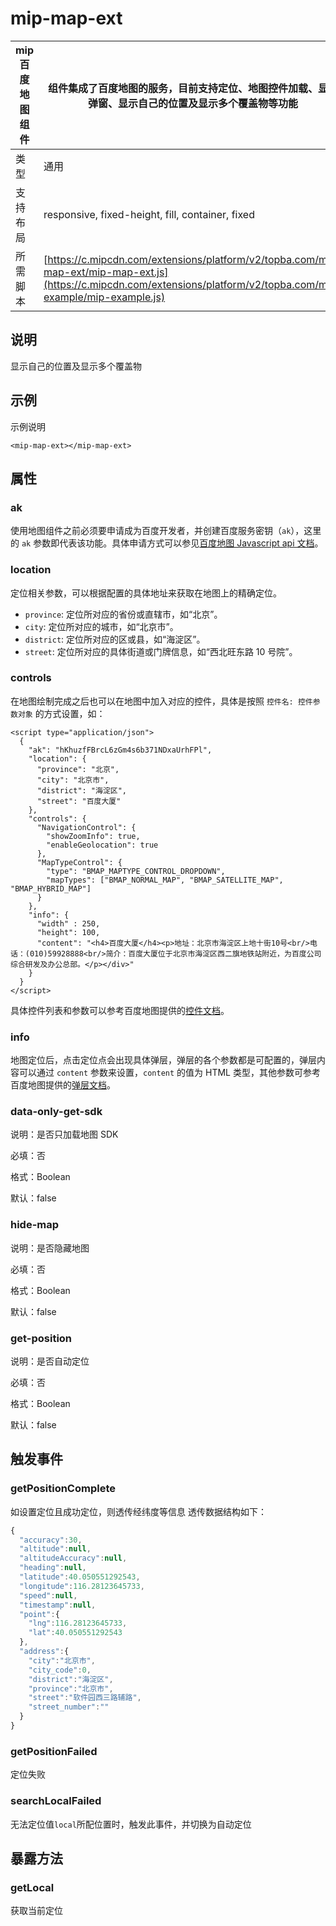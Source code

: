 # mip-map-ext

mip 百度地图组件|组件集成了百度地图的服务，目前支持定位、地图控件加载、显示弹窗、显示自己的位置及显示多个覆盖物等功能
----|----
类型|通用
支持布局|responsive, fixed-height, fill, container, fixed
所需脚本| [https://c.mipcdn.com/extensions/platform/v2/topba.com/mip-map-ext/mip-map-ext.js](https://c.mipcdn.com/extensions/platform/v2/topba.com/mip-example/mip-example.js)

## 说明

显示自己的位置及显示多个覆盖物

## 示例

示例说明

```
<mip-map-ext></mip-map-ext>
```

## 属性
### ak

使用地图组件之前必须要申请成为百度开发者，并创建百度服务密钥（`ak`），这里的 `ak` 参数即代表该功能。具体申请方式可以参见[百度地图 Javascript api 文档](http://lbsyun.baidu.com/index.php?title=jspopular/guide/getkey)。

### location

定位相关参数，可以根据配置的具体地址来获取在地图上的精确定位。

- `province`: 定位所对应的省份或直辖市，如“北京”。
- `city`: 定位所对应的城市，如“北京市”。
- `district`: 定位所对应的区或县，如“海淀区”。
- `street`: 定位所对应的具体街道或门牌信息，如“西北旺东路 10 号院”。

### controls

在地图绘制完成之后也可以在地图中加入对应的控件，具体是按照 `控件名: 控件参数对象` 的方式设置，如：

```
<script type="application/json">
  {
    "ak": "hKhuzfFBrcL6zGm4s6b371NDxaUrhFPl",
    "location": {
      "province": "北京",
      "city": "北京市",
      "district": "海淀区",
      "street": "百度大厦"
    },
    "controls": {
      "NavigationControl": {
        "showZoomInfo": true,
        "enableGeolocation": true
      },
      "MapTypeControl": {
        "type": "BMAP_MAPTYPE_CONTROL_DROPDOWN",
        "mapTypes": ["BMAP_NORMAL_MAP", "BMAP_SATELLITE_MAP", "BMAP_HYBRID_MAP"]
      }
    },
    "info": {
      "width" : 250,
      "height": 100,
      "content": "<h4>百度大厦</h4><p>地址：北京市海淀区上地十街10号<br/>电话：(010)59928888<br/>简介：百度大厦位于北京市海淀区西二旗地铁站附近，为百度公司综合研发及办公总部。</p></div>"
    }
  }
</script>
```

具体控件列表和参数可以参考百度地图提供的[控件文档](http://lbsyun.baidu.com/cms/jsapi/reference/jsapi_reference.html#a2b0)。

### info

地图定位后，点击定位点会出现具体弹层，弹层的各个参数都是可配置的，弹层内容可以通过 `content` 参数来设置，`content` 的值为 HTML 类型，其他参数可参考百度地图提供的[弹层文档](http://lbsyun.baidu.com/cms/jsapi/reference/jsapi_reference.html#a3b8)。

### data-only-get-sdk

说明：是否只加载地图 SDK

必填：否

格式：Boolean

默认：false

### hide-map

说明：是否隐藏地图

必填：否

格式：Boolean

默认：false

### get-position

说明：是否自动定位

必填：否

格式：Boolean

默认：false

## 触发事件

### getPositionComplete

如设置定位且成功定位，则透传经纬度等信息
透传数据结构如下：

```js
{
  "accuracy":30,
  "altitude":null,
  "altitudeAccuracy":null,
  "heading":null,
  "latitude":40.050551292543,
  "longitude":116.28123645733,
  "speed":null,
  "timestamp":null,
  "point":{
    "lng":116.28123645733,
    "lat":40.050551292543
  },
  "address":{
    "city":"北京市",
    "city_code":0,
    "district":"海淀区",
    "province":"北京市",
    "street":"软件园西三路辅路",
    "street_number":""
  }
}
```
### getPositionFailed

定位失败

### searchLocalFailed

无法定位值`local`所配位置时，触发此事件，并切换为自动定位


## 暴露方法

### getLocal

获取当前定位